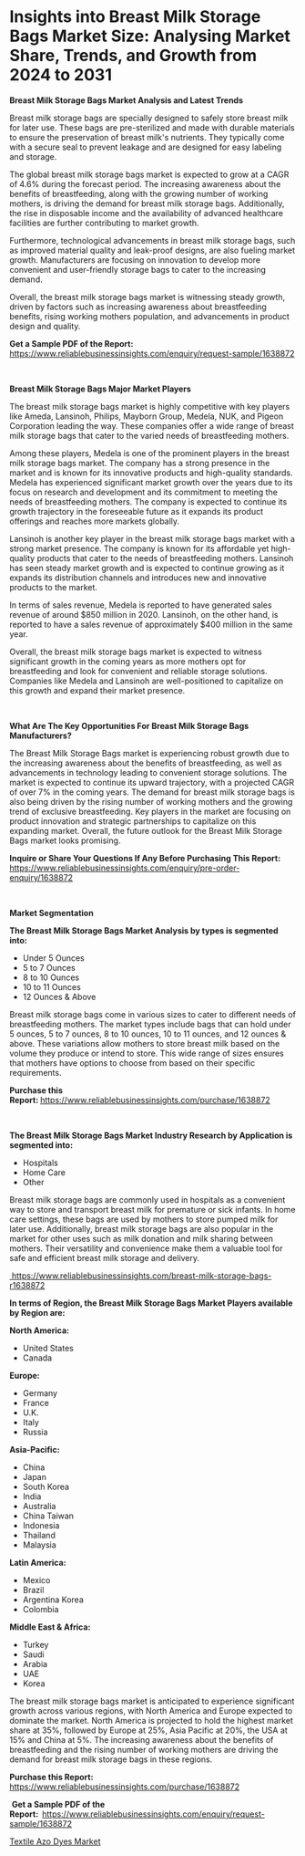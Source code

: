 <p><h1>Insights into Breast Milk Storage Bags Market Size: Analysing Market Share, Trends, and Growth from 2024 to 2031</h1></p><p><strong>Breast Milk Storage Bags Market Analysis and Latest Trends</strong></p>
<p><p>Breast milk storage bags are specially designed to safely store breast milk for later use. These bags are pre-sterilized and made with durable materials to ensure the preservation of breast milk's nutrients. They typically come with a secure seal to prevent leakage and are designed for easy labeling and storage.</p><p>The global breast milk storage bags market is expected to grow at a CAGR of 4.6% during the forecast period. The increasing awareness about the benefits of breastfeeding, along with the growing number of working mothers, is driving the demand for breast milk storage bags. Additionally, the rise in disposable income and the availability of advanced healthcare facilities are further contributing to market growth.</p><p>Furthermore, technological advancements in breast milk storage bags, such as improved material quality and leak-proof designs, are also fueling market growth. Manufacturers are focusing on innovation to develop more convenient and user-friendly storage bags to cater to the increasing demand.</p><p>Overall, the breast milk storage bags market is witnessing steady growth, driven by factors such as increasing awareness about breastfeeding benefits, rising working mothers population, and advancements in product design and quality.</p></p>
<p><strong>Get a Sample PDF of the Report:&nbsp;</strong> <a href="https://www.reliablebusinessinsights.com/enquiry/request-sample/1638872">https://www.reliablebusinessinsights.com/enquiry/request-sample/1638872</a></p>
<p>&nbsp;</p>
<p><strong>Breast Milk Storage Bags Major Market Players</strong></p>
<p><p>The breast milk storage bags market is highly competitive with key players like Ameda, Lansinoh, Philips, Mayborn Group, Medela, NUK, and Pigeon Corporation leading the way. These companies offer a wide range of breast milk storage bags that cater to the varied needs of breastfeeding mothers.</p><p>Among these players, Medela is one of the prominent players in the breast milk storage bags market. The company has a strong presence in the market and is known for its innovative products and high-quality standards. Medela has experienced significant market growth over the years due to its focus on research and development and its commitment to meeting the needs of breastfeeding mothers. The company is expected to continue its growth trajectory in the foreseeable future as it expands its product offerings and reaches more markets globally.</p><p>Lansinoh is another key player in the breast milk storage bags market with a strong market presence. The company is known for its affordable yet high-quality products that cater to the needs of breastfeeding mothers. Lansinoh has seen steady market growth and is expected to continue growing as it expands its distribution channels and introduces new and innovative products to the market.</p><p>In terms of sales revenue, Medela is reported to have generated sales revenue of around $850 million in 2020. Lansinoh, on the other hand, is reported to have a sales revenue of approximately $400 million in the same year.</p><p>Overall, the breast milk storage bags market is expected to witness significant growth in the coming years as more mothers opt for breastfeeding and look for convenient and reliable storage solutions. Companies like Medela and Lansinoh are well-positioned to capitalize on this growth and expand their market presence.</p></p>
<p>&nbsp;</p>
<p><strong>What Are The Key Opportunities For Breast Milk Storage Bags Manufacturers?</strong></p>
<p><p>The Breast Milk Storage Bags market is experiencing robust growth due to the increasing awareness about the benefits of breastfeeding, as well as advancements in technology leading to convenient storage solutions. The market is expected to continue its upward trajectory, with a projected CAGR of over 7% in the coming years. The demand for breast milk storage bags is also being driven by the rising number of working mothers and the growing trend of exclusive breastfeeding. Key players in the market are focusing on product innovation and strategic partnerships to capitalize on this expanding market. Overall, the future outlook for the Breast Milk Storage Bags market looks promising.</p></p>
<p><strong>Inquire or Share Your Questions If Any Before Purchasing This Report:</strong> <a href="https://www.reliablebusinessinsights.com/enquiry/pre-order-enquiry/1638872">https://www.reliablebusinessinsights.com/enquiry/pre-order-enquiry/1638872</a></p>
<p>&nbsp;</p>
<p><strong>Market Segmentation</strong></p>
<p><strong>The Breast Milk Storage Bags Market Analysis by types is segmented into:</strong></p>
<p><ul><li>Under 5 Ounces</li><li>5 to 7 Ounces</li><li>8 to 10 Ounces</li><li>10 to 11 Ounces</li><li>12 Ounces & Above</li></ul></p>
<p><p>Breast milk storage bags come in various sizes to cater to different needs of breastfeeding mothers. The market types include bags that can hold under 5 ounces, 5 to 7 ounces, 8 to 10 ounces, 10 to 11 ounces, and 12 ounces & above. These variations allow mothers to store breast milk based on the volume they produce or intend to store. This wide range of sizes ensures that mothers have options to choose from based on their specific requirements.</p></p>
<p><strong>Purchase this Report:&nbsp;</strong><a href="https://www.reliablebusinessinsights.com/purchase/1638872">https://www.reliablebusinessinsights.com/purchase/1638872</a></p>
<p>&nbsp;</p>
<p><strong>The Breast Milk Storage Bags Market Industry Research by Application is segmented into:</strong></p>
<p><ul><li>Hospitals</li><li>Home Care</li><li>Other</li></ul></p>
<p><p>Breast milk storage bags are commonly used in hospitals as a convenient way to store and transport breast milk for premature or sick infants. In home care settings, these bags are used by mothers to store pumped milk for later use. Additionally, breast milk storage bags are also popular in the market for other uses such as milk donation and milk sharing between mothers. Their versatility and convenience make them a valuable tool for safe and efficient breast milk storage and delivery.</p></p>
<p><a href="https://www.reliablebusinessinsights.com/breast-milk-storage-bags-r1638872">&nbsp;https://www.reliablebusinessinsights.com/breast-milk-storage-bags-r1638872</a></p>
<p><strong>In terms of Region, the Breast Milk Storage Bags Market Players available by Region are:</strong></p>
<p>
    <p> <strong> North America: </strong>
        <ul>
            <li>United States</li>
            <li>Canada</li>
        </ul>
        </p> 
    <p> <strong> Europe: </strong>
        <ul>
            <li>Germany</li>
            <li>France</li>
            <li>U.K.</li>
            <li>Italy</li>
            <li>Russia</li>
        </ul>
        </p> 
    <p> <strong> Asia-Pacific: </strong>
        <ul>
            <li>China</li>
            <li>Japan</li>
            <li>South Korea</li>
            <li>India</li>
            <li>Australia</li>
            <li>China Taiwan</li>
            <li>Indonesia</li>
            <li>Thailand</li>
            <li>Malaysia</li>
        </ul>
        </p> 
    <p> <strong> Latin America: </strong>
        <ul>
            <li>Mexico</li>
            <li>Brazil</li>
            <li>Argentina Korea</li>
            <li>Colombia</li>
        </ul>
        </p> 
    <p> <strong> Middle East & Africa: </strong>
        <ul>
            <li>Turkey</li>
            <li>Saudi</li>
            <li>Arabia</li>
            <li>UAE</li>
            <li>Korea</li>
        </ul>
    </p>
    </p>
<p><p>The breast milk storage bags market is anticipated to experience significant growth across various regions, with North America and Europe expected to dominate the market. North America is projected to hold the highest market share at 35%, followed by Europe at 25%, Asia Pacific at 20%, the USA at 15% and China at 5%. The increasing awareness about the benefits of breastfeeding and the rising number of working mothers are driving the demand for breast milk storage bags in these regions.</p></p>
<p><strong>Purchase this Report: </strong><a href="https://www.reliablebusinessinsights.com/purchase/1638872">https://www.reliablebusinessinsights.com/purchase/1638872</a></p>
<p>&nbsp;<strong>Get a Sample PDF of the Report:&nbsp;&nbsp;</strong><a href="https://www.reliablebusinessinsights.com/enquiry/request-sample/1638872">https://www.reliablebusinessinsights.com/enquiry/request-sample/1638872</a></p>
<p><strong></strong></p>
<p><p><a href="https://github.com/fauzi1101fauzi/Market-Research-Report-List-1/blob/main/textile-azo-dyes-market.md">Textile Azo Dyes Market</a></p></p>